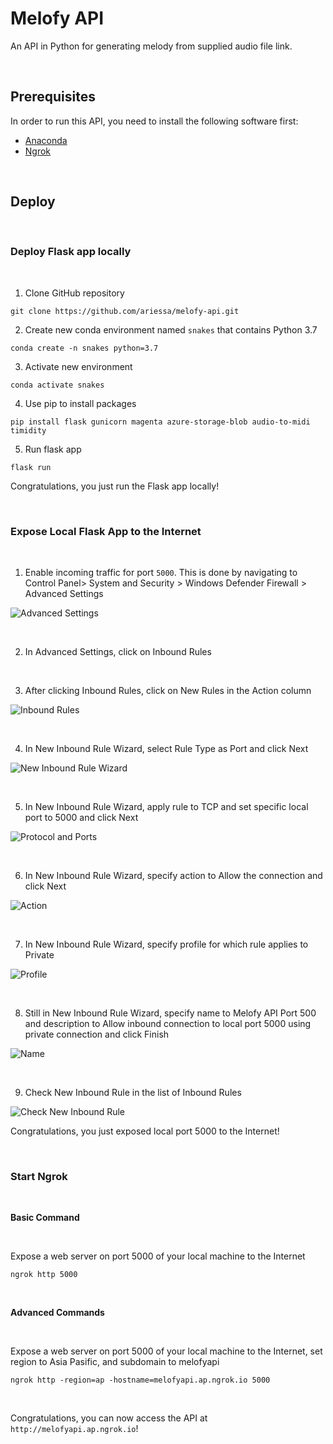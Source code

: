 # Melofy API

An API in Python for generating melody from supplied audio file link.

</br>

## Prerequisites

In order to run this API, you need to install the following software first:

+ [Anaconda](https://www.anaconda.com/products/individual#Downloads)
+ [Ngrok](https://ngrok.com/download)

</br>

## Deploy

</br>

### Deploy Flask app locally

</br>

1. Clone GitHub repository
```
git clone https://github.com/ariessa/melofy-api.git
```

2. Create new conda environment named `snakes` that contains Python 3.7
```
conda create -n snakes python=3.7
```

3. Activate new environment
```
conda activate snakes
```

4. Use pip to install packages
```
pip install flask gunicorn magenta azure-storage-blob audio-to-midi timidity
```

5. Run flask app
```
flask run
```

Congratulations, you just run the Flask app locally!

</br>


### Expose Local Flask App to the Internet

</br>

1. Enable incoming traffic for port `5000`. This is done by navigating to Control Panel> System and Security > Windows Defender Firewall > Advanced Settings

![Advanced Settings](Advanced%20Settings.PNG)

</br>

2. In Advanced Settings, click on Inbound Rules

</br>

3. After clicking Inbound Rules, click on New Rules in the Action column

![Inbound Rules](Inbound%20Rules.PNG)

</br>

4. In New Inbound Rule Wizard, select Rule Type as Port and click Next

![New Inbound Rule Wizard](New%20Inbound%20Rule%20Wizard.PNG)

</br>

5. In New Inbound Rule Wizard, apply rule to TCP and set specific local port to 5000 and click Next

![Protocol and Ports](Protocol%20and%20Ports.PNG)

</br>

6. In New Inbound Rule Wizard, specify action to Allow the connection and click Next

![Action](Action.PNG)

</br>

7. In New Inbound Rule Wizard, specify profile for which rule applies to Private

![Profile](Profile.PNG)

</br>

8. Still in New Inbound Rule Wizard, specify name to Melofy API Port 500 and description to Allow inbound connection to local port 5000 using private connection and click Finish

![Name](Name.PNG)

</br>

9. Check New Inbound Rule in the list of Inbound Rules

![Check New Inbound Rule](Check%20New%20Inbound%20Rule.PNG)


Congratulations, you just exposed local port 5000 to the Internet!

</br>

### Start Ngrok

</br>

**Basic Command**

</br>

Expose a web server on port 5000 of your local machine to the Internet
```
ngrok http 5000
```

</br>

**Advanced Commands**

</br>

Expose a web server on port 5000 of your local machine to the Internet, set region to Asia Pasific, and subdomain to melofyapi
```
ngrok http -region=ap -hostname=melofyapi.ap.ngrok.io 5000
```

</br>

Congratulations, you can now access the API at `http://melofyapi.ap.ngrok.io`!



